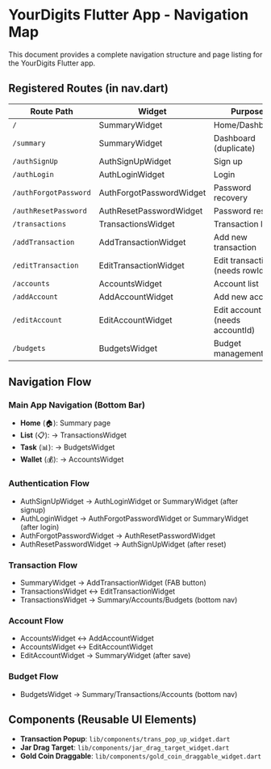 # YourDigits Flutter App - Navigation Map

This document provides a complete navigation structure and page listing for the YourDigits Flutter app.

## Registered Routes (in nav.dart)

| Route Path          | Widget                   | Purpose                        | File Path |
|---------------------|--------------------------|--------------------------------|-----------|
| `/`                 | SummaryWidget            | Home/Dashboard                 | `lib/home_screen/summary/summary_widget.dart` |
| `/summary`          | SummaryWidget            | Dashboard (duplicate)          | `lib/home_screen/summary/summary_widget.dart` |
| `/authSignUp`       | AuthSignUpWidget         | Sign up                        | `lib/authentication/auth_sign_up/auth_sign_up_widget.dart` |
| `/authLogin`        | AuthLoginWidget          | Login                          | `lib/authentication/auth_login/auth_login_widget.dart` |
| `/authForgotPassword` | AuthForgotPasswordWidget | Password recovery              | `lib/authentication/auth_forgot_password/auth_forgot_password_widget.dart` |
| `/authResetPassword` | AuthResetPasswordWidget  | Password reset                 | `lib/authentication/auth_reset_password/auth_reset_password_widget.dart` |
| `/transactions`     | TransactionsWidget       | Transaction list               | `lib/transaction/transactions/transactions_widget.dart` |
| `/addTransaction`   | AddTransactionWidget     | Add new transaction            | `lib/transaction/add_transaction/add_transaction_widget.dart` |
| `/editTransaction`  | EditTransactionWidget    | Edit transaction (needs rowId) | `lib/transaction/edit_transaction/edit_transaction_widget.dart` |
| `/accounts`         | AccountsWidget           | Account list                   | `lib/accounts/accounts/accounts_widget.dart` |
| `/addAccount`       | AddAccountWidget         | Add new account                | `lib/accounts/add_account/add_account_widget.dart` |
| `/editAccount`      | EditAccountWidget        | Edit account (needs accountId) | `lib/accounts/edit_account/edit_account_widget.dart` |
| `/budgets`          | BudgetsWidget            | Budget management              | `lib/budget/budgets/budgets_widget.dart` |

## Navigation Flow

### Main App Navigation (Bottom Bar)
- **Home** (🏠): Summary page
- **List** (📋): → TransactionsWidget
- **Task** (📊): → BudgetsWidget
- **Wallet** (💰): → AccountsWidget

### Authentication Flow
- AuthSignUpWidget → AuthLoginWidget or SummaryWidget (after signup)
- AuthLoginWidget → AuthForgotPasswordWidget or SummaryWidget (after login)
- AuthForgotPasswordWidget → AuthResetPasswordWidget
- AuthResetPasswordWidget → AuthSignUpWidget (after reset)

### Transaction Flow
- SummaryWidget → AddTransactionWidget (FAB button)
- TransactionsWidget ↔ EditTransactionWidget
- TransactionsWidget → Summary/Accounts/Budgets (bottom nav)

### Account Flow
- AccountsWidget ↔ AddAccountWidget
- AccountsWidget ↔ EditAccountWidget
- EditAccountWidget → SummaryWidget (after save)

### Budget Flow
- BudgetsWidget → Summary/Transactions/Accounts (bottom nav)

## Components (Reusable UI Elements)
- **Transaction Popup**: `lib/components/trans_pop_up_widget.dart`
- **Jar Drag Target**: `lib/components/jar_drag_target_widget.dart`
- **Gold Coin Draggable**: `lib/components/gold_coin_draggable_widget.dart`